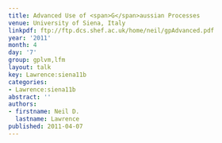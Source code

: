 ```yaml
---
title: Advanced Use of <span>G</span>aussian Processes
venue: University of Siena, Italy
linkpdf: ftp://ftp.dcs.shef.ac.uk/home/neil/gpAdvanced.pdf
year: '2011'
month: 4
day: '7'
group: gplvm,lfm
layout: talk
key: Lawrence:siena11b
categories:
- Lawrence:siena11b
abstract: ''
authors:
- firstname: Neil D.
  lastname: Lawrence
published: 2011-04-07
---
```


